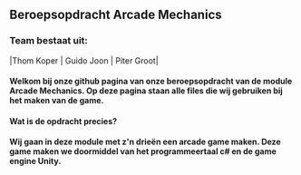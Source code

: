 <h2> Beroepsopdracht Arcade Mechanics </h2>
<h3> Team bestaat uit: </h3>
 |Thom Koper | Guido Joon | Piter Groot|
<h4> Welkom bij onze github pagina van onze beroepsopdracht van de module Arcade Mechanics. Op deze pagina staan alle files die wij gebruiken bij het maken van de game.
<h4> Wat is de opdracht precies? </h4>
<h4> Wij gaan in deze module met z'n drieën een arcade game maken. Deze game maken we doormiddel van het programmeertaal c# en de game engine Unity. </h4>
